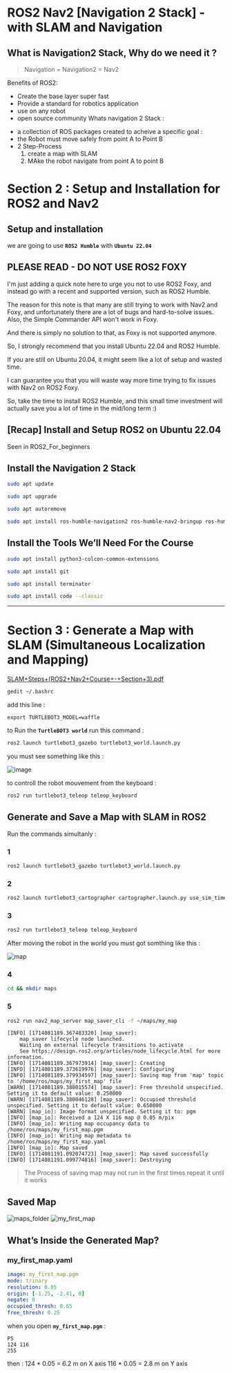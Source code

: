 # ROS2 Nav2 [Navigation 2 Stack] - with SLAM and Navigation

## What is Navigation2 Stack, Why do we need it ?

<blockquote> Navigation = Navigation2 = Nav2 </blockquote>

Benefits of ROS2: 
  * Create the base layer super fast
  * Provide a standard for robotics application
  * use on any robot
  * open source community
Whats navigation 2 Stack :
  - a collection of ROS packages created to acheive a specific goal :
  - the Robot must move safely from point A to Point B
  - 2 Step-Process
    1. create a map with SLAM
    2. MAke the robot navigate from point A to point B
# Section 2 : Setup and Installation for ROS2 and Nav2
## Setup and installation 
we are going to use __`ROS2 Humble`__ with __`Ubuntu 22.04`__

## PLEASE READ - DO NOT USE ROS2 FOXY
I'm just adding a quick note here to urge you not to use ROS2 Foxy, and instead go with a recent and supported version, such as ROS2 Humble.

The reason for this note is that many are still trying to work with Nav2 and Foxy, and unfortunately there are a lot of bugs and hard-to-solve issues. Also, the Simple Commander API won't work in Foxy.

And there is simply no solution to that, as Foxy is not supported anymore.

So, I strongly recommend that you install Ubuntu 22.04 and ROS2 Humble.

If you are still on Ubuntu 20.04, it might seem like a lot of setup and wasted time.

I can guarantee you that you will waste way more time trying to fix issues with Nav2 on ROS2 Foxy.

So, take the time to install ROS2 Humble, and this small time investment will actually save you a lot of time in the mid/long term :)

## [Recap] Install and Setup ROS2 on Ubuntu 22.04

Seen in ROS2_For_beginners

## Install the Navigation 2 Stack

```bash
sudo apt update
```
```bash
sudo apt upgrade
```
```bash
sudo apt autoremove
```
```bash
sudo apt install ros-humble-navigation2 ros-humble-nav2-bringup ros-humble-turtlebot3*
```

## Install the Tools We’ll Need For the Course

```bash
sudo apt install python3-colcon-common-extensions
```
```bash
sudo apt install git
```
```bash
sudo apt install terminator
```
```bash
sudo apt install code --classic
```
___

# Section 3 : Generate a Map with SLAM (Simultaneous Localization and Mapping)

[SLAM+Steps+(ROS2+Nav2+Course+-+Section+3).pdf](https://github.com/fedikk/ROS2-Nav2-Navigation-2-Stack---with-SLAM-and-Navigation/files/15121921/SLAM%2BSteps%2B.ROS2%2BNav2%2BCourse%2B-%2BSection%2B3.pdf)

```bash
gedit ~/.bashrc 
``` 

add this line : 

```
export TURTLEBOT3_MODEL=waffle
```

to Run the __`TurtleBOT3 world`__ run this command : 
```bash
ros2 launch turtlebot3_gazebo turtlebot3_world.launch.py
```
 you must see something like this : 

![image](https://github.com/fedikk/ROS2-Nav2-Navigation-2-Stack---with-SLAM-and-Navigation/assets/98516504/31f8c435-65d5-460f-9bce-17ae3907df8c)

to controll the robot mouvement from the keyboard : 

```bash
ros2 run turtlebot3_teleop teleop_keyboard
```
## Generate and Save a Map with SLAM in ROS2
Run the commands simultanly : 
### 1 
```bash
ros2 launch turtlebot3_gazebo turtlebot3_world.launch.py
```
### 2 
```bash
ros2 launch turtlebot3_cartographer cartographer.launch.py use_sim_time:=True
```
### 3 
```bash
ros2 run turtlebot3_teleop teleop_keyboard
```
After moving the robot in the world you must got somthing like this : 

![map](https://github.com/fedikk/ROS2-Nav2-Navigation-2-Stack---with-SLAM-and-Navigation/assets/98516504/7c250671-9463-449d-881c-f8aa9acd791d)

### 4
```bash
cd && mkdir maps
```
### 5
```bash
ros2 run nav2_map_server map_saver_cli -f ~/maps/my_map
```
```plaintext
[INFO] [1714081189.367483320] [map_saver]: 
	map_saver lifecycle node launched. 
	Waiting on external lifecycle transitions to activate
	See https://design.ros2.org/articles/node_lifecycle.html for more information.
[INFO] [1714081189.367973914] [map_saver]: Creating
[INFO] [1714081189.373619976] [map_saver]: Configuring
[INFO] [1714081189.379934597] [map_saver]: Saving map from 'map' topic to '/home/ros/maps/my_first_map' file
[WARN] [1714081189.380015574] [map_saver]: Free threshold unspecified. Setting it to default value: 0.250000
[WARN] [1714081189.380046128] [map_saver]: Occupied threshold unspecified. Setting it to default value: 0.650000
[WARN] [map_io]: Image format unspecified. Setting it to: pgm
[INFO] [map_io]: Received a 124 X 116 map @ 0.05 m/pix
[INFO] [map_io]: Writing map occupancy data to /home/ros/maps/my_first_map.pgm
[INFO] [map_io]: Writing map metadata to /home/ros/maps/my_first_map.yaml
[INFO] [map_io]: Map saved
[INFO] [1714081191.092074723] [map_saver]: Map saved successfully
[INFO] [1714081191.099774816] [map_saver]: Destroying
```

<blockquote> The Process of saving map may not run in the first times repeat it until it works </blockquote>

## Saved Map 

![maps_folder](https://github.com/fedikk/ROS2-Nav2-Navigation-2-Stack---with-SLAM-and-Navigation/assets/98516504/c07699e8-dc95-4c84-b0e7-c514bdec876c)
![my_first_map](https://github.com/fedikk/ROS2-Nav2-Navigation-2-Stack---with-SLAM-and-Navigation/assets/98516504/1dd483f5-8cd5-45a8-9bd7-6f74df297feb)

## What’s Inside the Generated Map? 

### my_first_map.yaml
```yaml
image: my_first_map.pgm
mode: trinary
resolution: 0.05
origin: [-1.25, -2.41, 0]
negate: 0
occupied_thresh: 0.65
free_thresh: 0.25
```
when you open __`my_first_map.pgm`__ :
```
P5
124 116
255
```
then : 124 * 0.05 = 6.2 m on X axis 
       116 * 0.05 = 2.8 m on Y axis

